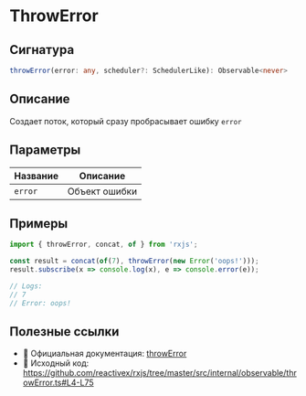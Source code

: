 # ThrowError

## Сигнатура

```typescript
throwError(error: any, scheduler?: SchedulerLike): Observable<never>
```

## Описание

Создает поток, который сразу пробрасывает ошибку `error`

## Параметры

| Название | Описание |
|-|-|
| `error` | Объект ошибки |

## Примеры

```typescript
import { throwError, concat, of } from 'rxjs';

const result = concat(of(7), throwError(new Error('oops!')));
result.subscribe(x => console.log(x), e => console.error(e));

// Logs:
// 7
// Error: oops!
```

## Полезные ссылки

- 📰 Официальная документация: [throwError](https://rxjs.dev/api/index/function/throwError)
- 📁 Исходный код: https://github.com/reactivex/rxjs/tree/master/src/internal/observable/throwError.ts#L4-L75
